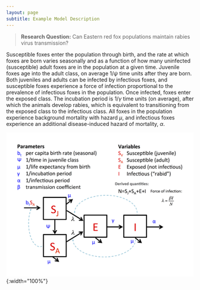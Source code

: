 ```yaml
---
layout: page
subtitle: Example Model Description
---
```


> **Research Question:** Can Eastern red fox populations maintain rabies virus transmission?

Susceptible foxes enter the population through birth, and the rate at which foxes are born varies seasonally and as a function of how many uninfected (susceptible) adult foxes are in the population at a given time. Juvenile foxes age into the adult class, on average $1/\psi$ time units after they are born. Both juveniles and adults can be infected by infectious foxes, and susceptible foxes experience a force of infection proportional to the prevalence of infectious foxes in the population. Once infected, foxes enter the exposed class. The incubation period is $1/\gamma$ time units (on average), after which the animals develop rabies, which is equivalent to transitioning from the exposed class to the infectious class. All foxes in the population experience background mortality with hazard $\mu$, and infectious foxes experience an additional disease-induced hazard of mortality, $\alpha$.

![Example model diagram](./exampleDiagram.png "DAIDD Example Diagram"){:width="100%"}
